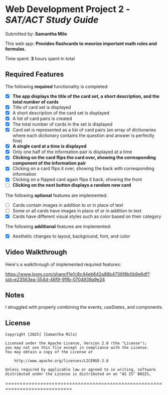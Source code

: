 # Web Development Project 2 - *SAT/ACT Study Guide*

Submitted by: **Samantha Milo**

This web app: **Provides flashcards to meorize important math rules and formulas.**

Time spent: **3** hours spent in total

## Required Features

The following **required** functionality is completed:

- [x] **The app displays the title of the card set, a short description, and the total number of cards**
- [x] Title of card set is displayed 
- [X] A short description of the card set is displayed 
- [X] A list of card pairs is created
- [X] The total number of cards in the set is displayed 
- [X] Card set is represented as a list of card pairs (an array of dictionaries where each dictionary contains the question and answer is perfectly fine)
- [X] **A single card at a time is displayed**
- [X] Only one half of the information pair is displayed at a time
- [X] **Clicking on the card flips the card over, showing the corresponding component of the information pair**
- [X] Clicking on a card flips it over, showing the back with corresponding information 
- [X] Clicking on a flipped card again flips it back, showing the front
- [ ] **Clicking on the next button displays a random new card**

The following **optional** features are implemented:

- [ ] Cards contain images in addition to or in place of text
- [ ] Some or all cards have images in place of or in addition to text
- [X] Cards have different visual styles such as color based on their category

The following **additional** features are implemented:

* [X] Aesthetic changes to layout, background, font, and color

## Video Walkthrough

Here's a walkthrough of implemented required features:

https://www.loom.com/share/f1e1c8c44eb642a88b4736f8b0b9e6df?sid=e23563ea-554d-46f9-91fb-0704939a9e24

## Notes

I struggled with properly combining the events, useStates, and components.

## License
    Copyright [2025] [Samantha Milo]

    Licensed under the Apache License, Version 2.0 (the "License");
    you may not use this file except in compliance with the License.
    You may obtain a copy of the License at

        http://www.apache.org/licenses/LICENSE-2.0

    Unless required by applicable law or agreed to in writing, software
    distributed under the License is distributed on an "AS IS" BASIS,
=============================================================================

